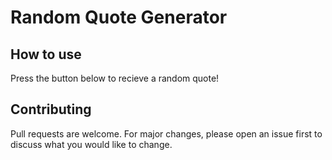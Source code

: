 # Random Quote Generator

## How to use

Press the button below to recieve a random quote!

## Contributing
Pull requests are welcome. For major changes, please open an issue first to discuss what you would like to change.
